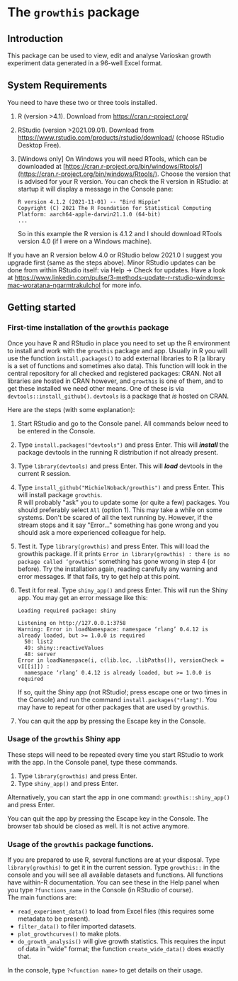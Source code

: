 # The `growthis` package


## Introduction

This package can be used to view, edit and analyse Varioskan growth experiment data generated in a 96-well Excel format.


## System Requirements

You need to have these two or three tools installed.  

1. R (version >4.1). Download from https://cran.r-project.org/  
2. RStudio (version >2021.09.01). Download from https://www.rstudio.com/products/rstudio/download/ (choose RStudio Desktop Free).  
3. [Windows only] On Windows you will need RTools, which can be downloaded at [https://cran.r-project.org/bin/windows/Rtools/](https://cran.r-project.org/bin/windows/Rtools/). Choose the version that is advised for your R version. You can check the R version in RStudio: at startup it will display a message in the Console pane:

    ```
    R version 4.1.2 (2021-11-01) -- "Bird Hippie"
    Copyright (C) 2021 The R Foundation for Statistical Computing
    Platform: aarch64-apple-darwin21.1.0 (64-bit)
    ...
    ```
    
    So in this example the R version is 4.1.2 and I should download RTools version 4.0 (if I were on a Windows machine).

If you have an R version below 4.0 or RStudio below 2021.0 I suggest you upgrade first (same as the steps above). Minor RStudio updates can be done from within RStudio itself: via Help &rarr; Check for updates. Have a look at https://www.linkedin.com/pulse/3-methods-update-r-rstudio-windows-mac-woratana-ngarmtrakulchol for more info.


## Getting started

### First-time installation of the `growthis` package

Once you have R and RStudio in place you need to set up the R environment to install and work with the `growthis` package and app. Usually in R you will use the function `install.packages()` to add external libraries to R (a library is a set of functions and sometimes also data). This function will look in the central repository for all checked and registered packages: CRAN. Not all libraries are hosted in CRAN however, and `growthis` is one of them, and to get these installed we need other means. One of these is via `devtools::install_github()`. `devtools` is a package that _is_ hosted on CRAN.  

Here are the steps (with some explanation):  

1. Start RStudio and go to the Console panel. All commands below need to be entered in the Console.    
2. Type `install.packages("devtools")` and press Enter. This will **_install_** the package devtools in the running R distribution if not already present.
3. Type `library(devtools)` and press Enter. This will **_load_** devtools in the current R session.  
4. Type `install_github("MichielNoback/growthis")` and press Enter. This will install package `growthis`.  
    R will probably "ask" you to update some (or quite a few) packages. You should preferably select `All` (option 1). This may take a while on some systems. Don't be scared of all the text running by. However, if the stream stops and it say "Error..." something has gone wrong and you should ask a more experienced colleague for help.
5. Test it. Type `library(growthis)` and press Enter. This will load the growthis package. If it prints 
    `Error in library(growthis) : there is no package called ‘growthis’` something has gone wrong in step 4 (or before). Try the installation again, reading carefully any warning and error messages. If that fails, try to get help at this point.  
6. Test it for real. Type `shiny_app()` and press Enter. This will run the Shiny app. 
   You may get an error message like this:
   
    ```
    Loading required package: shiny
    
    Listening on http://127.0.0.1:3758
    Warning: Error in loadNamespace: namespace ‘rlang’ 0.4.12 is already loaded, but >= 1.0.0 is required
      50: list2
      49: shiny::reactiveValues
      48: server
    Error in loadNamespace(i, c(lib.loc, .libPaths()), versionCheck = vI[[i]]) : 
      namespace ‘rlang’ 0.4.12 is already loaded, but >= 1.0.0 is required
    ```
   If so, quit the Shiny app (not RStudio!; press escape one or two times in the Console) and run the command `install.packages("rlang")`.
   You may have to repeat for other packages that are used by `growthis`.  
7. You can quit the app by pressing the Escape key in the Console.


### Usage of the `growthis` Shiny app

These steps will need to be repeated every time you start RStudio to work with the app.
In the Console panel, type these commands.    

1. Type `library(growthis)` and press Enter. 
2. Type `shiny_app()` and press Enter. 

Alternatively, you can start the app in one command: `growthis::shiny_app()` and press Enter.

You can quit the app by pressing the Escape key in the Console. The browser tab should be closed as well. It is not active anymore.


### Usage of the `growthis` package functions.

If you are prepared to use R, several functions are at your disposal. Type `library(growthis)` to get it in the current session. Type `growthis::` in the console and you will see all available datasets and functions. All functions have within-R documentation. You can see these in the Help panel when you type `?functions_name` in the Console (in RStudio of course).  
The main functions are:

- `read_experiment_data()` to load from Excel files (this requires some metadata to be present).
- `filter_data()` to filer imported datasets.
- `plot_growthcurves()` to make plots.
- `do_growth_analysis()` will give growth statistics. This requires the input of data in "wide" format; the function `create_wide_data()` does exactly that.


In the console, type `?<function name>` to get details on their usage.
